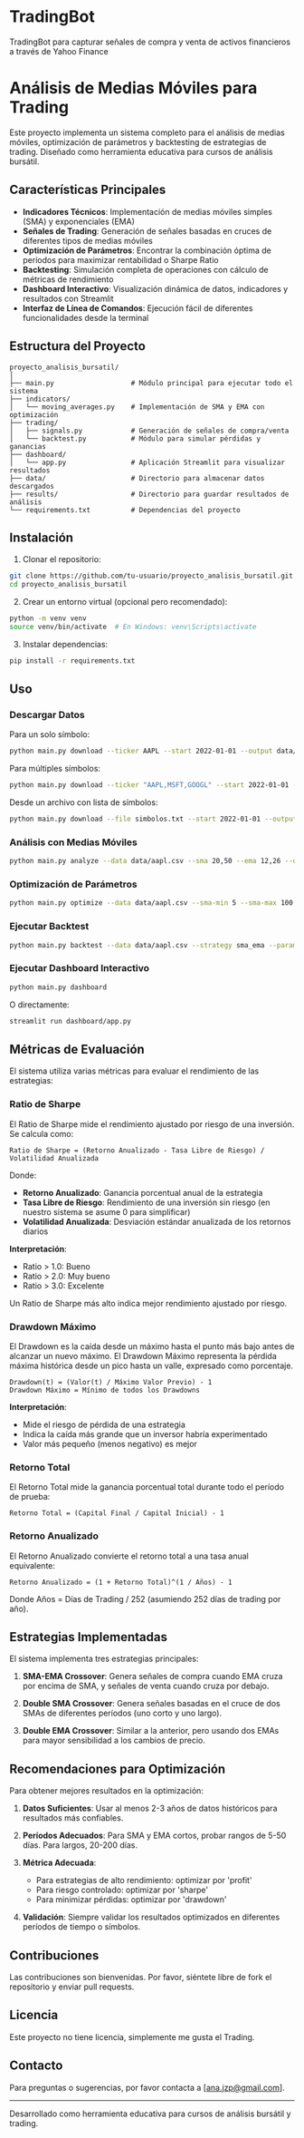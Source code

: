 # TradingBot
TradingBot para capturar señales de compra y venta de activos financieros a través de Yahoo Finance

# Análisis de Medias Móviles para Trading

Este proyecto implementa un sistema completo para el análisis de medias móviles, optimización de parámetros y backtesting de estrategias de trading. Diseñado como herramienta educativa para cursos de análisis bursátil.

## Características Principales

- **Indicadores Técnicos**: Implementación de medias móviles simples (SMA) y exponenciales (EMA)
- **Señales de Trading**: Generación de señales basadas en cruces de diferentes tipos de medias móviles
- **Optimización de Parámetros**: Encontrar la combinación óptima de períodos para maximizar rentabilidad o Sharpe Ratio
- **Backtesting**: Simulación completa de operaciones con cálculo de métricas de rendimiento
- **Dashboard Interactivo**: Visualización dinámica de datos, indicadores y resultados con Streamlit
- **Interfaz de Línea de Comandos**: Ejecución fácil de diferentes funcionalidades desde la terminal

## Estructura del Proyecto

```
proyecto_analisis_bursatil/
│
├── main.py                   # Módulo principal para ejecutar todo el sistema
├── indicators/
│   └── moving_averages.py    # Implementación de SMA y EMA con optimización
├── trading/
│   ├── signals.py            # Generación de señales de compra/venta
│   └── backtest.py           # Módulo para simular pérdidas y ganancias
├── dashboard/
│   └── app.py                # Aplicación Streamlit para visualizar resultados
├── data/                     # Directorio para almacenar datos descargados
├── results/                  # Directorio para guardar resultados de análisis
└── requirements.txt          # Dependencias del proyecto
```

## Instalación

1. Clonar el repositorio:
```bash
git clone https://github.com/tu-usuario/proyecto_analisis_bursatil.git
cd proyecto_analisis_bursatil
```

2. Crear un entorno virtual (opcional pero recomendado):
```bash
python -m venv venv
source venv/bin/activate  # En Windows: venv\Scripts\activate
```

3. Instalar dependencias:
```bash
pip install -r requirements.txt
```

## Uso

### Descargar Datos

Para un solo símbolo:
```bash
python main.py download --ticker AAPL --start 2022-01-01 --output data/aapl.csv
```

Para múltiples símbolos:
```bash
python main.py download --ticker "AAPL,MSFT,GOOGL" --start 2022-01-01 --output data/
```

Desde un archivo con lista de símbolos:
```bash
python main.py download --file simbolos.txt --start 2022-01-01 --output data/
```

### Análisis con Medias Móviles

```bash
python main.py analyze --data data/aapl.csv --sma 20,50 --ema 12,26 --output results/analysis.csv
```

### Optimización de Parámetros

```bash
python main.py optimize --data data/aapl.csv --sma-min 5 --sma-max 100 --ema-min 5 --ema-max 100 --step 5 --metric sharpe --output results/optimizacion.csv
```

### Ejecutar Backtest

```bash
python main.py backtest --data data/aapl.csv --strategy sma_ema --param1 20 --param2 50 --capital 10000 --commission 0.001 --plot --output results/backtest.csv
```

### Ejecutar Dashboard Interactivo

```bash
python main.py dashboard
```

O directamente:
```bash
streamlit run dashboard/app.py
```

## Métricas de Evaluación

El sistema utiliza varias métricas para evaluar el rendimiento de las estrategias:

### Ratio de Sharpe

El Ratio de Sharpe mide el rendimiento ajustado por riesgo de una inversión. Se calcula como:

```
Ratio de Sharpe = (Retorno Anualizado - Tasa Libre de Riesgo) / Volatilidad Anualizada
```

Donde:
- **Retorno Anualizado**: Ganancia porcentual anual de la estrategia
- **Tasa Libre de Riesgo**: Rendimiento de una inversión sin riesgo (en nuestro sistema se asume 0 para simplificar)
- **Volatilidad Anualizada**: Desviación estándar anualizada de los retornos diarios

**Interpretación**:
- Ratio > 1.0: Bueno
- Ratio > 2.0: Muy bueno
- Ratio > 3.0: Excelente

Un Ratio de Sharpe más alto indica mejor rendimiento ajustado por riesgo.

### Drawdown Máximo

El Drawdown es la caída desde un máximo hasta el punto más bajo antes de alcanzar un nuevo máximo. El Drawdown Máximo representa la pérdida máxima histórica desde un pico hasta un valle, expresado como porcentaje.

```
Drawdown(t) = (Valor(t) / Máximo Valor Previo) - 1
Drawdown Máximo = Mínimo de todos los Drawdowns
```

**Interpretación**:
- Mide el riesgo de pérdida de una estrategia
- Indica la caída más grande que un inversor habría experimentado
- Valor más pequeño (menos negativo) es mejor

### Retorno Total

El Retorno Total mide la ganancia porcentual total durante todo el período de prueba:

```
Retorno Total = (Capital Final / Capital Inicial) - 1
```

### Retorno Anualizado

El Retorno Anualizado convierte el retorno total a una tasa anual equivalente:

```
Retorno Anualizado = (1 + Retorno Total)^(1 / Años) - 1
```

Donde Años = Días de Trading / 252 (asumiendo 252 días de trading por año).

## Estrategias Implementadas

El sistema implementa tres estrategias principales:

1. **SMA-EMA Crossover**: Genera señales de compra cuando EMA cruza por encima de SMA, y señales de venta cuando cruza por debajo.

2. **Double SMA Crossover**: Genera señales basadas en el cruce de dos SMAs de diferentes períodos (uno corto y uno largo).

3. **Double EMA Crossover**: Similar a la anterior, pero usando dos EMAs para mayor sensibilidad a los cambios de precio.

## Recomendaciones para Optimización

Para obtener mejores resultados en la optimización:

1. **Datos Suficientes**: Usar al menos 2-3 años de datos históricos para resultados más confiables.

2. **Períodos Adecuados**: Para SMA y EMA cortos, probar rangos de 5-50 días. Para largos, 20-200 días.

3. **Métrica Adecuada**: 
   - Para estrategias de alto rendimiento: optimizar por 'profit'
   - Para riesgo controlado: optimizar por 'sharpe'
   - Para minimizar pérdidas: optimizar por 'drawdown'

4. **Validación**: Siempre validar los resultados optimizados en diferentes períodos de tiempo o símbolos.

## Contribuciones

Las contribuciones son bienvenidas. Por favor, siéntete libre de fork el repositorio y enviar pull requests.

## Licencia

Este proyecto no tiene licencia, simplemente me gusta el Trading.

## Contacto

Para preguntas o sugerencias, por favor contacta a [ana.jzp@gmail.com].

---

Desarrollado como herramienta educativa para cursos de análisis bursátil y trading.
